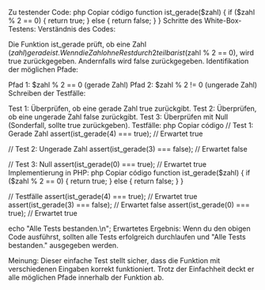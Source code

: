 Zu testender Code:
php
Copiar código
function ist_gerade($zahl)
{
if ($zahl % 2 == 0) {
return true;
} else {
return false;
}
}
Schritte des White-Box-Testens:
Verständnis des Codes:

Die Funktion ist_gerade prüft, ob eine Zahl ($zahl) gerade ist.
Wenn die Zahl ohne Rest durch 2 teilbar ist ($zahl % 2 == 0), 
wird true zurückgegeben.
Andernfalls wird false zurückgegeben.
Identifikation der möglichen Pfade:

Pfad 1: $zahl % 2 == 0 (gerade Zahl)
Pfad 2: $zahl % 2 != 0 (ungerade Zahl)
Schreiben der Testfälle:

Test 1: Überprüfen, ob eine gerade Zahl true zurückgibt.
Test 2: Überprüfen, ob eine ungerade Zahl false zurückgibt.
Test 3: Überprüfen mit Null (Sonderfall, sollte true zurückgeben).
Testfälle:
php
Copiar código
// Test 1: Gerade Zahl
assert(ist_gerade(4) === true); // Erwartet true

// Test 2: Ungerade Zahl
assert(ist_gerade(3) === false); // Erwartet false

// Test 3: Null
assert(ist_gerade(0) === true); // Erwartet true
Implementierung in PHP:
php
Copiar código
function ist_gerade($zahl)
{
if ($zahl % 2 == 0) {
return true;
} else {
return false;
}
}

// Testfälle
assert(ist_gerade(4) === true); // Erwartet true
assert(ist_gerade(3) === false); // Erwartet false
assert(ist_gerade(0) === true); // Erwartet true

echo "Alle Tests bestanden.\n";
Erwartetes Ergebnis:
Wenn du den obigen Code ausführst, sollten alle Tests erfolgreich durchlaufen und "Alle Tests bestanden." ausgegeben werden.

Meinung:
Dieser einfache Test stellt sicher, dass die Funktion mit verschiedenen Eingaben korrekt funktioniert. Trotz der Einfachheit deckt er alle möglichen Pfade innerhalb der Funktion ab.